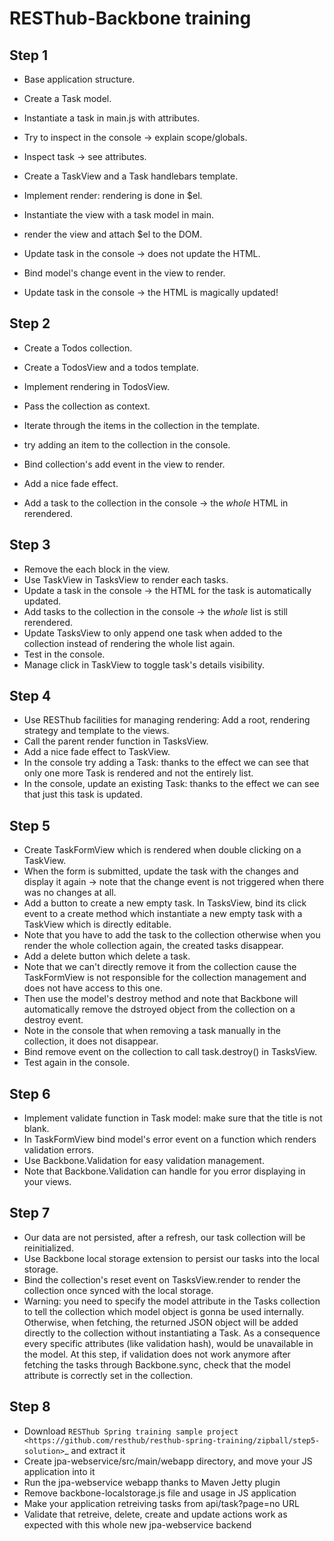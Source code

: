 RESThub-Backbone training
=========================

Step 1
------

* Base application structure.
* Create a Task model.
* Instantiate a task in main.js with attributes.
* Try to inspect in the console -> explain scope/globals.
* Inspect task -> see attributes.

* Create a TaskView and a Task handlebars template.
* Implement render: rendering is done in $el.
* Instantiate the view with a task model in main.
* render the view and attach $el to the DOM.
* Update task in the console -> does not update the HTML.

* Bind model's change event in the view to render.
* Update task in the console -> the HTML is magically updated!

Step 2
------

* Create a Todos collection.
* Create a TodosView and a todos template.
* Implement rendering in TodosView.
* Pass the collection as context.
* Iterate through the items in the collection in the template.
* try adding an item to the collection in the console.

* Bind collection's add event in the view to render.
* Add a nice fade effect.
* Add a task to the collection in the console -> the *whole* HTML in
  rerendered.

Step 3
------

* Remove the each block in the view.
* Use TaskView in TasksView to render each tasks.
* Update a task in the console -> the HTML for the task is automatically
  updated.
* Add tasks to the collection in the console -> the *whole* list is still
  rerendered.
* Update TasksView to only append one task when added to the collection instead
  of rendering the whole list again.
* Test in the console.
* Manage click in TaskView to toggle task's details visibility.

Step 4
------

* Use RESThub facilities for managing rendering: Add a root, rendering strategy
  and template to the views.
* Call the parent render function in TasksView.
* Add a nice fade effect to TaskView.
* In the console try adding a Task: thanks to the effect we can see that only
  one more Task is rendered and not the entirely list.
* In the console, update an existing Task: thanks to the effect we can see that
  just this task is updated.

Step 5
------

* Create TaskFormView which is rendered when double clicking on a TaskView.
* When the form is submitted, update the task with the changes and display it
  again -> note that the change event is not triggered when there was no
  changes at all.
* Add a button to create a new empty task. In TasksView, bind its click event
  to a create method which instantiate a new empty task with a TaskView which
  is directly editable.
* Note that you have to add the task to the collection otherwise when you
  render the whole collection again, the created tasks disappear.
* Add a delete button which delete a task.
* Note that we can't directly remove it from the collection cause the
  TaskFormView is not responsible for the collection management and does not
  have access to this one.
* Then use the model's destroy method and note that Backbone will automatically
  remove the dstroyed object from the collection on a destroy event.
* Note in the console that when removing a task manually in the collection, it
  does not disappear.
* Bind remove event on the collection to call task.destroy() in TasksView.
* Test again in the console.

Step 6
------

* Implement validate function in Task model: make sure that the title is not
  blank.
* In TaskFormView bind model's error event on a function which renders
  validation errors.
* Use Backbone.Validation for easy validation management.
* Note that Backbone.Validation can handle for you error displaying in your
  views.

Step 7
------

* Our data are not persisted, after a refresh, our task collection will be
  reinitialized.
* Use Backbone local storage extension to persist our tasks into the local
  storage.
* Bind the collection's reset event on TasksView.render to render the
  collection once synced with the local storage.
* Warning: you need to specify the model attribute in the Tasks collection to
  tell the collection which model object is gonna be used internally.
  Otherwise, when fetching, the returned JSON object will be added directly to
  the collection without instantiating a Task. As a consequence every specific
  attributes (like validation hash), would be unavailable in the model. At this
  step, if validation does not work anymore after fetching the tasks through
  Backbone.sync, check that the model attribute is correctly set in the
  collection.

Step 8
------

* Download `RESThub Spring training sample project <https://github.com/resthub/resthub-spring-training/zipball/step5-solution>`_ and extract it
* Create jpa-webservice/src/main/webapp directory, and move your JS application into it
* Run the jpa-webservice webapp thanks to Maven Jetty plugin
* Remove backbone-localstorage.js file and usage in JS application
* Make your application retreiving tasks from api/task?page=no URL
* Validate that retreive, delete, create and update actions work as expected with this whole new jpa-webservice backend